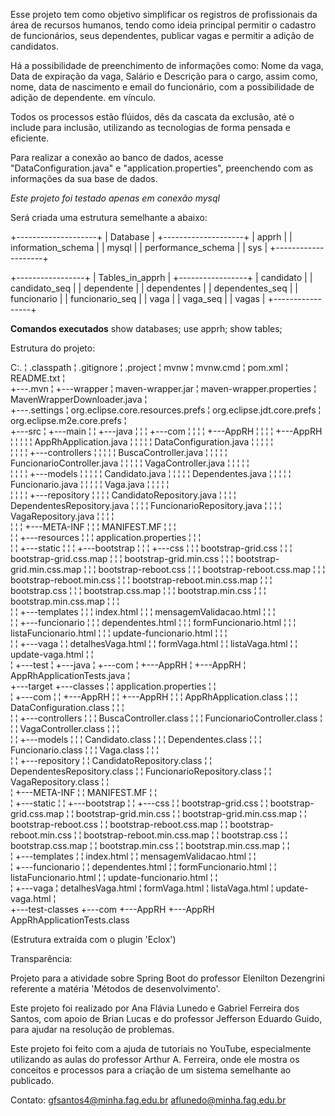 Esse projeto tem como objetivo simplificar os registros de profissionais da área de recursos humanos, tendo como ideia principal permitir o cadastro de funcionários, seus dependentes, publicar vagas e permitir a adição de candidatos.

Há a possibilidade de preenchimento de informações como: Nome da vaga, Data de expiração da vaga, Salário e Descrição para o cargo, assim como, nome, data de nascimento e email do funcionário, com a possibilidade de adição de dependente. em vínculo.

Todos os processos estão flúidos, dês da cascata da exclusão, até o include para inclusão, utilizando as tecnologias de forma pensada e eficiente.

Para realizar a conexão ao banco de dados, acesse "DataConfiguration.java" e "application.properties", preenchendo com as informações da sua base de dados.


*Este projeto foi testado apenas em conexão mysql*


Será criada uma estrutura semelhante a abaixo:

+--------------------+
| Database           |
+--------------------+
| apprh              |
| information_schema |
| mysql              |
| performance_schema |
| sys                |
+--------------------+

+-----------------+
| Tables_in_apprh |
+-----------------+
| candidato       |
| candidato_seq   |
| dependente      |
| dependentes     |
| dependentes_seq |
| funcionario     |
| funcionario_seq |
| vaga            |
| vaga_seq        |
| vagas           |
+-----------------+

**Comandos executados**
show databases;
use apprh;
show tables;


Estrutura do projeto: 

C:.
¦   .classpath
¦   .gitignore
¦   .project
¦   mvnw
¦   mvnw.cmd
¦   pom.xml
¦   README.txt
¦   
+---.mvn
¦   +---wrapper
¦           maven-wrapper.jar
¦           maven-wrapper.properties
¦           MavenWrapperDownloader.java
¦           
+---.settings
¦       org.eclipse.core.resources.prefs
¦       org.eclipse.jdt.core.prefs
¦       org.eclipse.m2e.core.prefs
¦       
+---src
¦   +---main
¦   ¦   +---java
¦   ¦   ¦   +---com
¦   ¦   ¦   ¦   +---AppRH
¦   ¦   ¦   ¦       +---AppRH
¦   ¦   ¦   ¦           ¦   AppRhApplication.java
¦   ¦   ¦   ¦           ¦   DataConfiguration.java
¦   ¦   ¦   ¦           ¦   
¦   ¦   ¦   ¦           +---controllers
¦   ¦   ¦   ¦           ¦       BuscaController.java
¦   ¦   ¦   ¦           ¦       FuncionarioController.java
¦   ¦   ¦   ¦           ¦       VagaController.java
¦   ¦   ¦   ¦           ¦       
¦   ¦   ¦   ¦           +---models
¦   ¦   ¦   ¦           ¦       Candidato.java
¦   ¦   ¦   ¦           ¦       Dependentes.java
¦   ¦   ¦   ¦           ¦       Funcionario.java
¦   ¦   ¦   ¦           ¦       Vaga.java
¦   ¦   ¦   ¦           ¦       
¦   ¦   ¦   ¦           +---repository
¦   ¦   ¦   ¦                   CandidatoRepository.java
¦   ¦   ¦   ¦                   DependentesRepository.java
¦   ¦   ¦   ¦                   FuncionarioRepository.java
¦   ¦   ¦   ¦                   VagaRepository.java
¦   ¦   ¦   ¦                   
¦   ¦   ¦   +---META-INF
¦   ¦   ¦           MANIFEST.MF
¦   ¦   ¦           
¦   ¦   +---resources
¦   ¦       ¦   application.properties
¦   ¦       ¦   
¦   ¦       +---static
¦   ¦       ¦   +---bootstrap
¦   ¦       ¦       +---css
¦   ¦       ¦               bootstrap-grid.css
¦   ¦       ¦               bootstrap-grid.css.map
¦   ¦       ¦               bootstrap-grid.min.css
¦   ¦       ¦               bootstrap-grid.min.css.map
¦   ¦       ¦               bootstrap-reboot.css
¦   ¦       ¦               bootstrap-reboot.css.map
¦   ¦       ¦               bootstrap-reboot.min.css
¦   ¦       ¦               bootstrap-reboot.min.css.map
¦   ¦       ¦               bootstrap.css
¦   ¦       ¦               bootstrap.css.map
¦   ¦       ¦               bootstrap.min.css
¦   ¦       ¦               bootstrap.min.css.map
¦   ¦       ¦               
¦   ¦       +---templates
¦   ¦           ¦   index.html
¦   ¦           ¦   mensagemValidacao.html
¦   ¦           ¦   
¦   ¦           +---funcionario
¦   ¦           ¦       dependentes.html
¦   ¦           ¦       formFuncionario.html
¦   ¦           ¦       listaFuncionario.html
¦   ¦           ¦       update-funcionario.html
¦   ¦           ¦       
¦   ¦           +---vaga
¦   ¦                   detalhesVaga.html
¦   ¦                   formVaga.html
¦   ¦                   listaVaga.html
¦   ¦                   update-vaga.html
¦   ¦                   
¦   +---test
¦       +---java
¦           +---com
¦               +---AppRH
¦                   +---AppRH
¦                           AppRhApplicationTests.java
¦                           
+---target
    +---classes
    ¦   ¦   application.properties
    ¦   ¦   
    ¦   +---com
    ¦   ¦   +---AppRH
    ¦   ¦       +---AppRH
    ¦   ¦           ¦   AppRhApplication.class
    ¦   ¦           ¦   DataConfiguration.class
    ¦   ¦           ¦   
    ¦   ¦           +---controllers
    ¦   ¦           ¦       BuscaController.class
    ¦   ¦           ¦       FuncionarioController.class
    ¦   ¦           ¦       VagaController.class
    ¦   ¦           ¦       
    ¦   ¦           +---models
    ¦   ¦           ¦       Candidato.class
    ¦   ¦           ¦       Dependentes.class
    ¦   ¦           ¦       Funcionario.class
    ¦   ¦           ¦       Vaga.class
    ¦   ¦           ¦       
    ¦   ¦           +---repository
    ¦   ¦                   CandidatoRepository.class
    ¦   ¦                   DependentesRepository.class
    ¦   ¦                   FuncionarioRepository.class
    ¦   ¦                   VagaRepository.class
    ¦   ¦                   
    ¦   +---META-INF
    ¦   ¦       MANIFEST.MF
    ¦   ¦       
    ¦   +---static
    ¦   ¦   +---bootstrap
    ¦   ¦       +---css
    ¦   ¦               bootstrap-grid.css
    ¦   ¦               bootstrap-grid.css.map
    ¦   ¦               bootstrap-grid.min.css
    ¦   ¦               bootstrap-grid.min.css.map
    ¦   ¦               bootstrap-reboot.css
    ¦   ¦               bootstrap-reboot.css.map
    ¦   ¦               bootstrap-reboot.min.css
    ¦   ¦               bootstrap-reboot.min.css.map
    ¦   ¦               bootstrap.css
    ¦   ¦               bootstrap.css.map
    ¦   ¦               bootstrap.min.css
    ¦   ¦               bootstrap.min.css.map
    ¦   ¦               
    ¦   +---templates
    ¦       ¦   index.html
    ¦       ¦   mensagemValidacao.html
    ¦       ¦   
    ¦       +---funcionario
    ¦       ¦       dependentes.html
    ¦       ¦       formFuncionario.html
    ¦       ¦       listaFuncionario.html
    ¦       ¦       update-funcionario.html
    ¦       ¦       
    ¦       +---vaga
    ¦               detalhesVaga.html
    ¦               formVaga.html
    ¦               listaVaga.html
    ¦               update-vaga.html
    ¦               
    +---test-classes
        +---com
            +---AppRH
                +---AppRH
                        AppRhApplicationTests.class

(Estrutura extraída com o plugin 'Eclox')

Transparência:

Projeto para a atividade sobre Spring Boot do professor Elenilton Dezengrini referente a matéria 'Métodos de desenvolvimento'.

Este projeto foi realizado por Ana Flávia Lunedo e Gabriel Ferreira dos Santos, com apoio de Brian Lucas e do professor Jefferson Eduardo Guido, para ajudar na resolução de problemas.

Este projeto foi feito com a ajuda de tutoriais no YouTube, especialmente utilizando as aulas do professor Arthur A. Ferreira, onde ele mostra os conceitos e processos para a criação de um sistema semelhante ao publicado.

Contato:
gfsantos4@minha.fag.edu.br
aflunedo@minha.fag.edu.br
